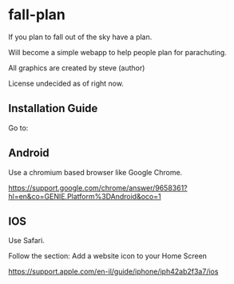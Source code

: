 # fall-plan

If you plan to fall out of the sky have a plan.

Will become a simple webapp to help people plan for parachuting.

All graphics are created by steve (author)

License undecided as of right now.

## Installation Guide
Go to: 
## Android
Use a chromium based browser like Google Chrome.

https://support.google.com/chrome/answer/9658361?hl=en&co=GENIE.Platform%3DAndroid&oco=1

## IOS
Use Safari.

Follow the section: Add a website icon to your Home Screen

https://support.apple.com/en-il/guide/iphone/iph42ab2f3a7/ios
